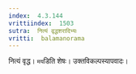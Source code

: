 ```yaml
---
index:  4.3.144
vrittiindex:  1503
sutra:  नित्यं वृद्धशरादिभ्यः
vritti:  balamanorama 
---
```


नित्यं वृद्ध। `मय`डिति शेषः। उक्तविकल्पस्यापवादः।

